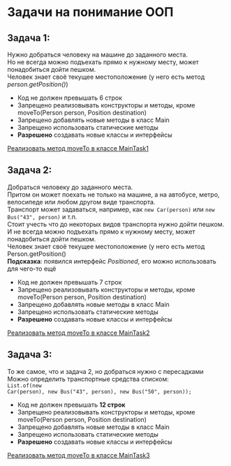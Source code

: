 # Задачи на понимание ООП

## Задача 1:
Нужно добраться человеку на машине до заданного места.<br>
Но не всегда можно подъехать прямо к нужному месту, может понадобиться дойти пешком.<br>
Человек знает своё текущее местоположение (у него есть метод <i>person.getPosition()</i>)<br>

* Код не должен превышать 6 строк
* Запрещено реализовывать конструкторы и методы, кроме moveTo(Person person, Position destination)
* Запрещено добавлять новые методы в класс Main
* Запрещено использовать статические методы
* <b>Разрешено</b> создавать новые классы и интерфейсы

[Реализовать метод moveTo в классе MainTask1](src/main/java/ru/oop/task1/MainTask1.java)

## Задача 2:
Добраться человеку до заданного места.<br>
Притом он может поехать не только на машине, а на автобусе,
метро, велосипеде или любом другом виде транспорта.<br>
Транспорт может задаваться, например, как `new Car(person)` или `new Bus("43", person)` и т.п.<br>
Стоит учесть что до некоторых видов транспорта нужно дойти пешком.<br>
И не всегда можно подъехать прямо к нужному месту, может понадобиться дойти пешком.<br>
Человек знает своё текущее местоположение (у него есть метод Person.getPosition()<br>
<b>Подсказка</b>: появился интерфейс <i>Positioned</i>, его можно использовать для чего-то ещё
* Код не должен превышать 7 строк
* Запрещено реализовывать конструкторы и методы, кроме moveTo(Person person, Position destination)
* Запрещено добавлять новые методы в класс Main
* Запрещено использовать статические методы
* <b>Разрешено</b> создавать новые классы и интерфейсы

[Реализовать метод moveTo в классе MainTask2](src/main/java/ru/oop/task2/MainTask2.java)

## Задача 3:
То же самое, что и задача 2, но добраться нужно с пересадками<br>
Можно определить транспортные средства списком:<br>
<code>List.of(new Car(person), new Bus("43", person), new Bus("50", person));</code>
* Код не должен превышать <b>12 строк</b>
* Запрещено реализовывать конструкторы и методы, кроме moveTo(Person person, Position destination)
* Запрещено добавлять новые методы в класс Main
* Запрещено использовать статические методы
* <b>Разрешено</b> создавать новые классы и интерфейсы

[Реализовать метод moveTo в классе MainTask3](src/main/java/ru/oop/task3/MainTask3.java)